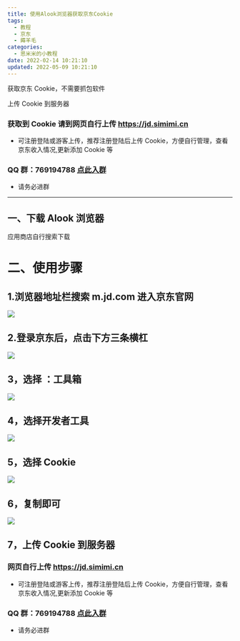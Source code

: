 ```yaml
---
title: 使用Alook浏览器获取京东Cookie
tags:
  - 教程
  - 京东
  - 薅羊毛
categories:
  - 思米米的小教程
date: 2022-02-14 10:21:10
updated: 2022-05-09 10:21:10
---
```


获取京东 Cookie，不需要抓包软件

上传 Cookie 到服务器

### 获取到 Cookie 请到网页自行上传 https://jd.simimi.cn

- 可注册登陆或游客上传，推荐注册登陆后上传 Cookie，方便自行管理，查看京东收入情况,更新添加 Cookie 等

### QQ 群：769194788 [点此入群](https://jq.qq.com/?_wv=1027&k=mpP6nr1U)

- 请务必进群

<!-- more -->

---

## 一、下载 Alook 浏览器

应用商店自行搜索下载

# 二、使用步骤

## 1.浏览器地址栏搜索 m.jd.com 进入京东官网

![](https://img-blog.csdnimg.cn/b4fff442f87d4388a05c1a1f7ef3e3cf.png?x-oss-process=image/watermark,type_d3F5LXplbmhlaQ,shadow_50,text_Q1NETiBATUlLRS1vbmU=,size_20,color_FFFFFF,t_70,g_se,x_16)

## 2.登录京东后，点击下方三条横杠

![](https://img-blog.csdnimg.cn/cdc9336b2d9e493dba8fe049ec7f3927.png?x-oss-process=image/watermark,type_d3F5LXplbmhlaQ,shadow_50,text_Q1NETiBATUlLRS1vbmU=,size_20,color_FFFFFF,t_70,g_se,x_16)

## 3，选择 ：工具箱

![](https://img-blog.csdnimg.cn/decdf0abbfdf4fd48dbd8d38a92a0289.png?x-oss-process=image/watermark,type_d3F5LXplbmhlaQ,shadow_50,text_Q1NETiBATUlLRS1vbmU=,size_20,color_FFFFFF,t_70,g_se,x_16)

## 4，选择开发者工具

![](https://img-blog.csdnimg.cn/7a14308a85854530bc8f99a123c9ebe0.png?x-oss-process=image/watermark,type_d3F5LXplbmhlaQ,shadow_50,text_Q1NETiBATUlLRS1vbmU=,size_20,color_FFFFFF,t_70,g_se,x_16)

## 5，选择 Cookie

![](https://img-blog.csdnimg.cn/ead7881fd5864da885dc945881d8e5a0.png?x-oss-process=image/watermark,type_d3F5LXplbmhlaQ,shadow_50,text_Q1NETiBATUlLRS1vbmU=,size_20,color_FFFFFF,t_70,g_se,x_16)

## 6，复制即可

![](https://img-blog.csdnimg.cn/b7c6cca0178a43d2827ca56f783f9510.png?x-oss-process=image/watermark,type_d3F5LXplbmhlaQ,shadow_50,text_Q1NETiBATUlLRS1vbmU=,size_20,color_FFFFFF,t_70,g_se,x_16)

## 7，上传 Cookie 到服务器

### 网页自行上传 https://jd.simimi.cn

- 可注册登陆或游客上传，推荐注册登陆后上传 Cookie，方便自行管理，查看京东收入情况,更新添加 Cookie 等

### QQ 群：769194788 [点此入群](https://jq.qq.com/?_wv=1027&k=mpP6nr1U)

- 请务必进群
